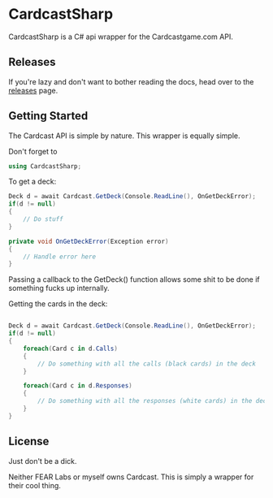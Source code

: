 # CardcastSharp
CardcastSharp is a C# api wrapper for the Cardcastgame.com API.

## Releases
If you're lazy and don't want to bother reading the docs, head over to the [releases](https://github.com/Brosilio/CardcastSharp/releases) page.

## Getting Started
The Cardcast API is simple by nature. This wrapper is equally simple.

Don't forget to
```csharp
using CardcastSharp;
```

To get a deck:
```csharp
Deck d = await Cardcast.GetDeck(Console.ReadLine(), OnGetDeckError);
if(d != null)
{
	// Do stuff
}

private void OnGetDeckError(Exception error)
{
	// Handle error here
}
```
Passing a callback to the GetDeck() function allows some shit to be done if something fucks up internally.

Getting the cards in the deck:
```csharp

Deck d = await Cardcast.GetDeck(Console.ReadLine(), OnGetDeckError);
if(d != null)
{
	foreach(Card c in d.Calls)
	{
		// Do something with all the calls (black cards) in the deck
	}

	foreach(Card c in d.Responses)
	{
		// Do something with all the responses (white cards) in the deck
	}
}
```

## License
Just don't be a dick.

Neither FEAR Labs or myself owns Cardcast. This is simply a wrapper for their cool thing.